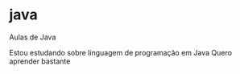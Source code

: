 # java
 Aulas de Java

Estou estudando sobre linguagem de programação em Java
Quero aprender bastante